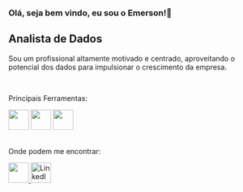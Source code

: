 ### Olá, seja bem vindo, eu sou o Emerson!👋 

## Analista de Dados

Sou um profissional altamente motivado e centrado, aproveitando o potencial dos dados para impulsionar o crescimento da empresa.

<br>

Principais Ferramentas:

<div>
  <img width=40 height=40 src="https://github.com/EmreCosta/Portfolio/blob/main/linguagens/power%20bi.png?raw=true">
  <img width=40 height=40 src="https://github.com/EmreCosta/Portfolio/blob/main/linguagens/sql.png?raw=true">
  <img width=40 height=40 src="https://github.com/EmreCosta/Portfolio/blob/main/linguagens/python.png?raw=true">
</div>

<br>

Onde podem me encontrar:
<div>
  <a href="https://sites.google.com/view/portflioemersoncostabi/p%C3%A1gina-inicial" target="_blank"> 
    <img width=40 height=40 src="https://github.com/EmreCosta/Portfolio/blob/main/social%20icons/web-link.png?raw=true">
  </a>
  <a href="https://www.linkedin.com/in/emersoncostabi/" target="_blank"> 
    <img width="40" height="40" src="https://github.com/EmreCosta/Portfolio/blob/main/social%20icons/linkedin.png?raw=true" alt="LinkedIn">
  </a>

</div>
